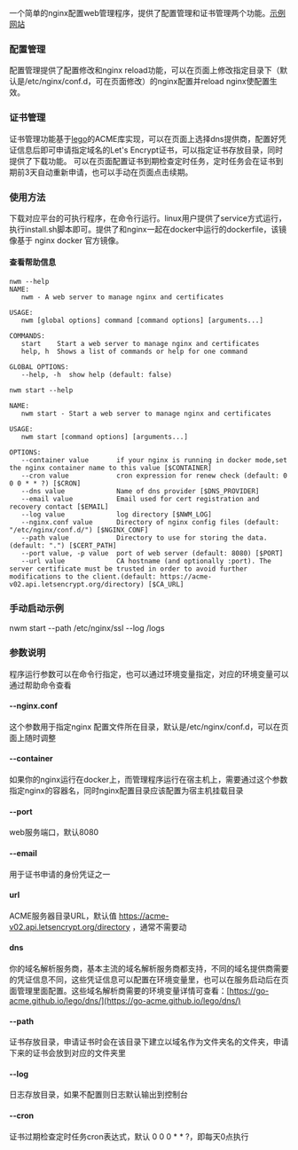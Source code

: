 一个简单的nginx配置web管理程序，提供了配置管理和证书管理两个功能。[示例网站](https://nwm-demo.starcloud.cc)

### 配置管理
配置管理提供了配置修改和nginx reload功能，可以在页面上修改指定目录下（默认是/etc/nginx/conf.d，可在页面修改）的nginx配置并reload nginx使配置生效。

### 证书管理
证书管理功能基于[lego](https://go-acme.github.io/lego/)的ACME库实现，可以在页面上选择dns提供商，配置好凭证信息后即可申请指定域名的Let's Encrypt证书，可以指定证书存放目录，同时提供了下载功能。
可以在页面配置证书到期检查定时任务，定时任务会在证书到期前3天自动重新申请，也可以手动在页面点击续期。


### 使用方法
下载对应平台的可执行程序，在命令行运行。linux用户提供了service方式运行，执行install.sh脚本即可。提供了和nginx一起在docker中运行的dockerfile，该镜像基于
nginx docker 官方镜像。

#### 查看帮助信息
```shell
nwm --help
NAME:
   nwm - A web server to manage nginx and certificates

USAGE:
   nwm [global options] command [command options] [arguments...]

COMMANDS:
   start    Start a web server to manage nginx and certificates
   help, h  Shows a list of commands or help for one command

GLOBAL OPTIONS:
   --help, -h  show help (default: false)

```

```shell
nwm start --help

NAME:
   nwm start - Start a web server to manage nginx and certificates

USAGE:
   nwm start [command options] [arguments...]

OPTIONS:
   --container value       if your nginx is running in docker mode,set the nginx container name to this value [$CONTAINER]
   --cron value            cron expression for renew check (default: 0 0 0 * * ?) [$CRON]
   --dns value             Name of dns provider [$DNS_PROVIDER]
   --email value           Email used for cert registration and recovery contact [$EMAIL]
   --log value             log directory [$NWM_LOG]
   --nginx.conf value      Directory of nginx config files (default: "/etc/nginx/conf.d/") [$NGINX_CONF]
   --path value            Directory to use for storing the data. (default: ".") [$CERT_PATH]
   --port value, -p value  port of web server (default: 8080) [$PORT]
   --url value             CA hostname (and optionally :port). The server certificate must be trusted in order to avoid further modifications to the client.(default: https://acme-v02.api.letsencrypt.org/directory) [$CA_URL]

```
### 手动启动示例
nwm start --path /etc/nginx/ssl --log /logs

### 参数说明
程序运行参数可以在命令行指定，也可以通过环境变量指定，对应的环境变量可以通过帮助命令查看

#### --nginx.conf
这个参数用于指定nginx 配置文件所在目录，默认是/etc/nginx/conf.d，可以在页面上随时调整

#### --container
如果你的nginx运行在docker上，而管理程序运行在宿主机上，需要通过这个参数指定nginx的容器名，同时nginx配置目录应该配置为宿主机挂载目录

#### --port
web服务端口，默认8080

#### --email
用于证书申请的身份凭证之一

#### url
ACME服务器目录URL，默认值 https://acme-v02.api.letsencrypt.org/directory ，通常不需要动

#### dns
你的域名解析服务商，基本主流的域名解析服务商都支持，不同的域名提供商需要的凭证信息不同，这些凭证信息可以配置在环境变量里，也可以在服务启动后在页面管理里面配置。这些域名解析商需要的环境变量详情可查看：[https://go-acme.github.io/lego/dns/](https://go-acme.github.io/lego/dns/)

#### --path
证书存放目录，申请证书时会在该目录下建立以域名作为文件夹名的文件夹，申请下来的证书会放到对应的文件夹里

#### --log
日志存放目录，如果不配置则日志默认输出到控制台

#### --cron
证书过期检查定时任务cron表达式，默认 0 0 0 * * ?，即每天0点执行
